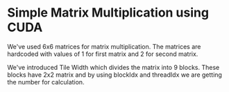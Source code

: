 # Simple Matrix Multiplication using CUDA

We've used 6x6 matrices for matrix multiplication. The matrices are hardcoded with values of 1 for first matrix and 2 for second matrix.

We've introduced Tile Width which divides the matrix into 9 blocks. These blocks have 2x2 matrix and by using blockIdx and threadIdx we are getting the number for calculation.
